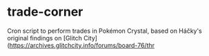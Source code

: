 # trade-corner

Cron script to perform trades in Pokémon Crystal, based on Háčky's original findings on [Glitch City](https://archives.glitchcity.info/forums/board-76/thr